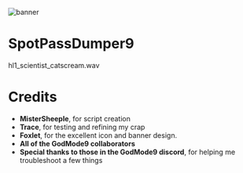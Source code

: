 ![banner](https://i.ibb.co/7zVmf7m/Spot-Pass-Dumper9-banner.png)
# SpotPassDumper9

hl1_scientist_catscream.wav

# Credits
* **MisterSheeple**, for script creation
* **Trace**, for testing and refining my crap
* **Foxlet**, for the excellent icon and banner design.
* **All of the GodMode9 collaborators**
* **Special thanks to those in the GodMode9 discord**, for helping me troubleshoot a few things
